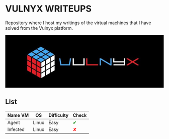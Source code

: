 # VULNYX WRITEUPS

Repository where I host my writings of the virtual machines that I have solved from the Vulnyx platform.

![VULNYX](./img/sddefault.jpg)

## **List**

| **Name VM** | **OS** | **Difficulty** | **Check** |
|-------------|--------|----------------|-----------|
| Agent       | Linux  | Easy           | <span style="color:green">✔</span> |
| Infected    | Linux  | Easy           | <span style="color:red">✘</span> |
